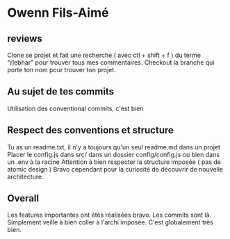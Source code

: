 # Owenn Fils-Aimé

## reviews

Clone se projet et fait une recherche ( avec ctl + shift + f ) du terme "rlebhar" pour trouver tous mes commentaires.
Checkout la branche qui porte ton nom pour trouver ton projet.

## Au sujet de tes commits 

Utilisation des conventional commits, c'est bien

## Respect des conventions et structure

Tu as un readme.txt, il n'y a toujours qu'un seul readme.md dans un projet
Placer le config.js dans src/ dans un dossier config/config.js ou bien dans un .env à la racine
Attention à bien respecter la structure imposée ( pas de atomic design )
Bravo cependant pour la curiosité de découvrir de nouvelle architecture.

## Overall

Les features importantes ont étés réalisées bravo.
Les commits sont là.
Simplement veille à bien coller à l'archi imposée.
C'est globalement très bien.
